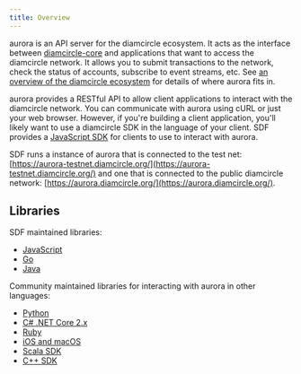 ```yaml
---
title: Overview
---
```


aurora is an API server for the diamcircle ecosystem.  It acts as the interface between [diamcircle-core](https://github.com/diamcircle/diamcircle-core) and applications that want to access the diamcircle network. It allows you to submit transactions to the network, check the status of accounts, subscribe to event streams, etc. See [an overview of the diamcircle ecosystem](https://www.diamcircle.org/developers/guides/) for details of where aurora fits in.

aurora provides a RESTful API to allow client applications to interact with the diamcircle network. You can communicate with aurora using cURL or just your web browser. However, if you're building a client application, you'll likely want to use a diamcircle SDK in the language of your client.
SDF provides a [JavaScript SDK](https://www.diamcircle.org/developers/js-diamcircle-sdk/reference/index.html) for clients to use to interact with aurora.

SDF runs a instance of aurora that is connected to the test net: [https://aurora-testnet.diamcircle.org/](https://aurora-testnet.diamcircle.org/) and one that is connected to the public diamcircle network:
[https://aurora.diamcircle.org/](https://aurora.diamcircle.org/).

## Libraries

SDF maintained libraries:<br />
- [JavaScript](https://github.com/diamcircle/js-diamcircle-sdk)
- [Go](https://go/tree/master/clients/auroraclient)
- [Java](https://github.com/diamcircle/java-diamcircle-sdk)

Community maintained libraries for interacting with aurora in other languages:<br>
- [Python](https://github.com/diamcircleCN/py-diamcircle-base)
- [C# .NET Core 2.x](https://github.com/elucidsoft/dotnetcore-diamcircle-sdk)
- [Ruby](https://github.com/astroband/ruby-diamcircle-sdk)
- [iOS and macOS](https://github.com/Soneso/diamcircle-ios-mac-sdk)
- [Scala SDK](https://github.com/synesso/scala-diamcircle-sdk)
- [C++ SDK](https://github.com/bnogalm/diamcircleQtSDK)
